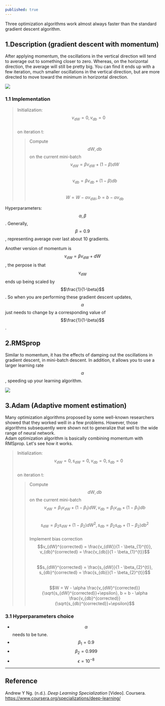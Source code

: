 ```yaml
---
published: true
---
```

Three optimization algorithms work almost always faster than the standard gradient descent algorithm.

## 1.Description (gradient descent with momentum)
After applying momentum, the oscillations in the vertical direction will tend to average out to something closer to zero. Whereas, on the horizontal direction, the average will still be pretty big. You can find it ends up with a few iteration, much smaller oscillations in the vertical direction, but are more directed to move toward the minimum in horizontal direction.

![]({{site.baseurl}}/images/momentum_1.PNG)

### 1.1 Implementation
> Initialization: $$v_{dW}=0, v_{db}=0$$  
> on iteration t:
>> Compute $$dW, db$$ on the current mini-batch  
>> $$v_{dW}=\beta v_{dW} + (1-\beta)dW$$  
>> $$v_{db}=\beta v_{db} + (1-\beta)db$$  
>> $$W = W - \alpha v_{dW}, b = b - \alpha v_{db}$$  
  
Hyperparameters:$$\alpha, \beta$$. Generally, $$\beta=0.9$$, representing average over last about 10 gradients.

Another version of momentum is $$v_{dW}=\beta v_{dW} + dW$$, the perpose is that $$v_{dW}$$ ends up being scaled by $$\frac{1}{1-\beta}$$. So when you are performing these gradient descent updates, $$\alpha$$ just needs to change by a corresponding value of $$\frac{1}{1-\beta}$$.

## 2.RMSprop
Similar to momentum, it has the effects of damping out the oscillations in gradient descent, in mini-batch descent. In addition, it allows you to use a larger learning rate $$\alpha$$, speeding up your learning algorithm.

![]({{site.baseurl}}/images/rmsprop_1.PNG)

## 3.Adam (Adaptive moment estimation)
Many optimization algorithms proposed by some well-known researchers showed that they worked weill in a few problems. However, those algorithms subsequently were shown not to generalize that well to the wide range of neural network.  
Adam optimization algorithm is basically combining momentum with RMSprop. Let's see how it works.

> Initialization: $$v_{dW}=0, s_{dW}=0, v_{db}=0, s_{db}=0$$  
> on iteration t:
>> Compute $$dW, db$$ on the current mini-batch  
>> $$v_{dW}=\beta_{1} v_{dW} + (1-\beta_{1})dW, v_{db}=\beta_{1} v_{db} + (1-\beta_{1})db$$  
>> $$s_{dW}=\beta_{2} s_{dW} + (1-\beta_{2})dW^{2}, s_{db}=\beta_{2} s_{db} + (1-\beta_{2})db^{2}$$  
>> Implement bias correction  
>> $$v_{dW}^{corrected} = \frac{v_{dW}}{1 - \beta_{1}^{t}}, v_{db}^{corrected} = \frac{v_{db}}{1 - \beta_{1}^{t}}$$  
>> $$s_{dW}^{corrected} = \frac{s_{dW}}{1 - \beta_{2}^{t}}, s_{db}^{corrected} = \frac{s_{db}}{1 - \beta_{2}^{t}}$$  
>> $$W = W - \alpha \frac{v_{dW}^{corrected}}{\sqrt{s_{dW}^{corrected}}+\epsilon}, b = b - \alpha \frac{v_{db}^{corrected}}{\sqrt{s_{db}^{corrected}}+\epsilon}$$ 

### 3.1 Hyperparameters choice
- $$\alpha$$ needs to be tune.  
- $$\beta_{1} = 0.9$$  
- $$\beta_{2} = 0.999$$  
- $$\epsilon = 10^{-8}$$  

----
## Reference
Andrew Y Ng. (n.d.). _Deep Learning Specialization_ [Video]. Coursera.  
<https://www.coursera.org/specializations/deep-learning/>
